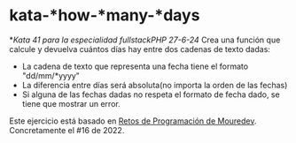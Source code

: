 
# kata-*how-*many-*days
**Kata 41 para la especialidad fullstackPHP 27-6-24*
Crea una función que calcule y devuelva cuántos días hay entre dos cadenas de texto dadas:
- La cadena de texto que representa una fecha tiene el formato "dd/mm/*yyyy"
- La diferencia entre días será absoluta(no importa la orden de las fechas)
- Si alguna de las fechas dadas no respeta el formato de fecha dado, se tiene que mostrar un error.

Este ejercicio está basado en [Retos de Programación de Mouredev](https://retosdeprogramacion.com/ejercicios). Concretamente el #16 de 2022.
